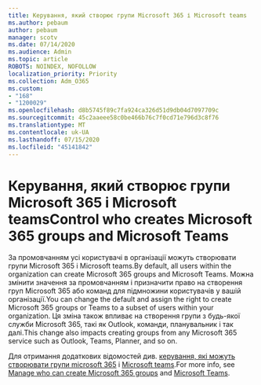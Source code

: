 ```yaml
---
title: Керування, який створює групи Microsoft 365 і Microsoft teams
ms.author: pebaum
author: pebaum
manager: scotv
ms.date: 07/14/2020
ms.audience: Admin
ms.topic: article
ROBOTS: NOINDEX, NOFOLLOW
localization_priority: Priority
ms.collection: Adm_O365
ms.custom:
- "168"
- "1200029"
ms.openlocfilehash: d8b5745f89c7fa924ca326d51d9db04d7097709c
ms.sourcegitcommit: 45c2aaeee58c0be466b76c7f0cd71e796d3c8f76
ms.translationtype: MT
ms.contentlocale: uk-UA
ms.lasthandoff: 07/15/2020
ms.locfileid: "45141842"
---
```

# <a name="control-who-creates-microsoft-365-groups-and-microsoft-teams"></a><span data-ttu-id="687c6-102">Керування, який створює групи Microsoft 365 і Microsoft teams</span><span class="sxs-lookup"><span data-stu-id="687c6-102">Control who creates Microsoft 365 groups and Microsoft Teams</span></span>

<span data-ttu-id="687c6-103">За промовчанням усі користувачі в організації можуть створювати групи Microsoft 365 і Microsoft teams.</span><span class="sxs-lookup"><span data-stu-id="687c6-103">By default, all users within the organization can create Microsoft 365 groups and Microsoft Teams.</span></span> <span data-ttu-id="687c6-104">Можна змінити значення за промовчанням і призначити право на створення груп Microsoft 365 або команд для підмножини користувачів у вашій організації.</span><span class="sxs-lookup"><span data-stu-id="687c6-104">You can change the default and assign the right to create Microsoft 365 groups or Teams to a subset of users within your organization.</span></span> <span data-ttu-id="687c6-105">Ця зміна також впливає на створення групи з будь-якої служби Microsoft 365, такі як Outlook, команди, планувальник і так далі.</span><span class="sxs-lookup"><span data-stu-id="687c6-105">This change also impacts creating groups from any Microsoft 365 service such as Outlook, Teams, Planner, and so on.</span></span>

<span data-ttu-id="687c6-106">Для отримання додаткових відомостей див. [керування, які можуть створювати групи microsoft 365](https://support.office.com/article/Manage-who-can-create-Office-365-Groups-4c46c8cb-17d0-44b5-9776-005fced8e618) і [Microsoft teams](https://aka.ms/rtsf).</span><span class="sxs-lookup"><span data-stu-id="687c6-106">For more info, see [Manage who can create Microsoft 365 groups](https://support.office.com/article/Manage-who-can-create-Office-365-Groups-4c46c8cb-17d0-44b5-9776-005fced8e618) and [Microsoft Teams](https://aka.ms/rtsf).</span></span>